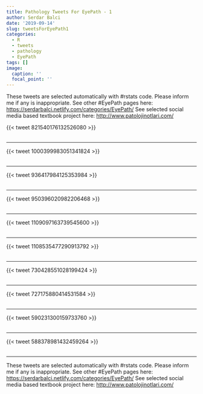```yaml
---
title: Pathology Tweets For EyePath - 1
author: Serdar Balci
date: '2019-09-14'
slug: tweetsForEyePath1
categories:
  - R
  - tweets
  - pathology
  - EyePath
tags: []
image:
  caption: ''
  focal_point: ''
---
```



These tweets are selected automatically with #rstats code. Please inform me if any is inappropriate.
See other #EyePath pages here: https://serdarbalci.netlify.com/categories/EyePath/ 
See selected social media based textbook project here: http://www.patolojinotlari.com/

{{< tweet 821540176132526080 >}}
<br>
<br>
<hr>
{{< tweet 1000399983051341824 >}}
<br>
<br>
<hr>
{{< tweet 936417984125353984 >}}
<br>
<br>
<hr>
{{< tweet 950396020982206468 >}}
<br>
<br>
<hr>
{{< tweet 1109097163739545600 >}}
<br>
<br>
<hr>
{{< tweet 1108535477290913792 >}}
<br>
<br>
<hr>
{{< tweet 730428551028199424 >}}
<br>
<br>
<hr>
{{< tweet 727175880414531584 >}}
<br>
<br>
<hr>
{{< tweet 590231300159733760 >}}
<br>
<br>
<hr>
{{< tweet 588378981432459264 >}}
<br>
<br>
<hr>


These tweets are selected automatically with #rstats code. Please inform me if any is inappropriate.
See other #EyePath pages here: https://serdarbalci.netlify.com/categories/EyePath/ 
See selected social media based textbook project here: http://www.patolojinotlari.com/

